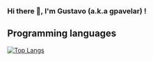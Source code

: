 ### Hi there 👋, I'm Gustavo (a.k.a gpavelar) !



## Programming languages
[![Top Langs](https://github-readme-stats.vercel.app/api/top-langs/?username=gpavelar&layout=compact&theme=green)](https://github.com/gpavelar/)

<!--

- I'm proud for collaborating on LEMONADE project.

**gpavelar/gpavelar** is a ✨ _special_ ✨ repository because its `README.md` (this file) appears on your GitHub profile.

Here are some ideas to get you started:

- 🔭 I’m currently working on ...
- 🌱 I’m currently learning ...
- 👯 I’m looking to collaborate on ...
- 🤔 I’m looking for help with ...
- 💬 Ask me about ...
- 📫 How to reach me: ...
- 😄 Pronouns: ...
- ⚡ Fun fact: ...
-->
